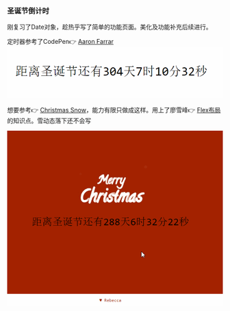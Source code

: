 ### 圣诞节倒计时
刚复习了Date对象，趁热乎写了简单的功能页面。美化及功能补充后续进行。

定时器参考了CodePen👉  [Aaron Farrar](https://codepen.io/afarrar/pen/JRaEjP)
![展示1](Christmas1.gif)

想要参考👉 [Christmas Snow](https://codepen.io/aranja/pen/bEwBmP)，能力有限只做成这样。用上了廖雪峰👉 [Flex布局](http://www.ruanyifeng.com/blog/2015/07/flex-grammar.html)的知识点。雪动态落下还不会写

![展示2](Christmas.gif)